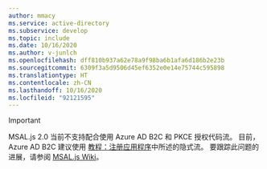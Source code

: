```yaml
---
author: mmacy
ms.service: active-directory
ms.subservice: develop
ms.topic: include
ms.date: 10/16/2020
ms.author: v-junlch
ms.openlocfilehash: dff810b937a62e78a9f98ba6b1afa6d186b2e23b
ms.sourcegitcommit: 6309f3a5d9506d45ef6352e0e14e75744c595898
ms.translationtype: HT
ms.contentlocale: zh-CN
ms.lasthandoff: 10/16/2020
ms.locfileid: "92121595"
---
```

> [!IMPORTANT]
> MSAL.js 2.0 当前不支持配合使用 Azure AD B2C 和 PKCE 授权代码流。 目前，Azure AD B2C 建议使用 [教程：注册应用程序][implicit-flow]中所述的隐式流。 要跟踪此问题的进展，请参阅 [MSAL.js Wiki][msal-wiki]。

[github-issue]: https://github.com/AzureAD/microsoft-authentication-library-for-js/issues/1795
[implicit-flow]: ../articles/active-directory-b2c/tutorial-register-applications.md
[msal-wiki]: https://github.com/AzureAD/microsoft-authentication-library-for-js/wiki/MSAL-browser-B2C-CORS-issue

